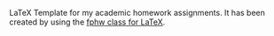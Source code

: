 LaTeX Template for my academic homework assignments.
It has been created by using the [fphw class for LaTeX](https://gitlab.com/fportales/fphw).
